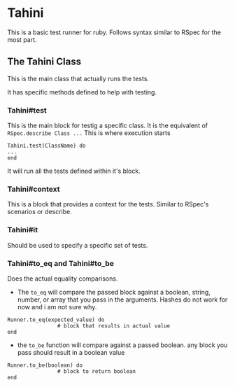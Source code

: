 # Tahini
This is a basic test runner for ruby. Follows syntax similar to RSpec for the most part. 

## The Tahini Class
This is the main class that actually runs the tests. 

It has specific methods defined to help with testing.

### Tahini#test
This is the main block for testig a specific class. It is the equivalent of `RSpec.describe Class ...` This is where execution starts

```
Tahini.test(ClassName) do
...
end
```

It will run all the tests defined within it's block.

### Tahini#context
This is a block that provides a context for the tests. Similar to RSpec's scenarios or describe. 

### Tahini#it
Should be used to specify a specific set of tests. 

### Tahini#to_eq and Tahini#to_be
Does the actual equality comparisons. 

- The `to_eq` will compare the passed block against a boolean, string, number, or array that you pass in the arguments. Hashes do not work for now and i am not sure why.
```
Runner.to_eq(expected_value) do
				# block that results in actual value
end
```

- the `to_be` function will compare against a passed boolean. any block you pass should result in a boolean value
```
Runner.to_be(boolean) do
				# block to return boolean
end
```
